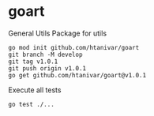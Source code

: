 # goart

General Utils Package for utils

    go mod init github.com/htanivar/goart
    git branch -M develop
    git tag v1.0.1 
    git push origin v1.0.1
    go get github.com/htanivar/goart@v1.0.1


Execute all tests

    go test ./...
